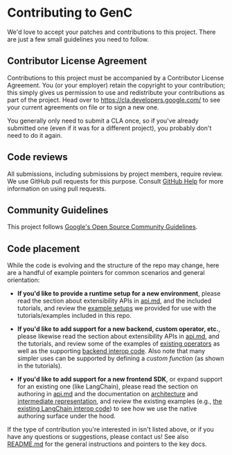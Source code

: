 # Contributing to GenC

We'd love to accept your patches and contributions to this project. There are
just a few small guidelines you need to follow.

## Contributor License Agreement

Contributions to this project must be accompanied by a Contributor License
Agreement. You (or your employer) retain the copyright to your contribution;
this simply gives us permission to use and redistribute your contributions as
part of the project. Head over to <https://cla.developers.google.com/> to see
your current agreements on file or to sign a new one.

You generally only need to submit a CLA once, so if you've already submitted one
(even if it was for a different project), you probably don't need to do it
again.

## Code reviews

All submissions, including submissions by project members, require review. We
use GitHub pull requests for this purpose. Consult
[GitHub Help](https://help.github.com/articles/about-pull-requests/) for more
information on using pull requests.

## Community Guidelines

This project follows
[Google's Open Source Community Guidelines](https://opensource.google.com/conduct/).

## Code placement

While the code is evolving and the structure of the repo may change, here are
a handful of example pointers for common scenarios and general orientation:

*   **If you'd like to provide a runtime setup for a new environment**, please
    read the section about extensibility APIs in
    [api.md](genc/docs/api.md),
    and the included tutorials, and review the
    [example setups](genc/cc/examples/executors/)
    we provided for use with the tutorials/examples included in this repo.

*   **If you'd like to add support for a new backend, custom operator, etc.**,
    please likewise read the section about extensibility APIs in
    [api.md](genc/docs/api.md),
    and the tutorials, and review some of the examples of
    [existing operators](genc/cc/intrinsics/)
    as well as the supporting
    [backend interop code](genc/cc/interop).
    Also note that many simpler uses can be supported by defining a
    *custom function* (as shown in the tutorials).

*   **If you'd like to add support for a new frontend SDK**, or expand support
    for an existing one (like LangChain), please read the section on authoring
    in [api.md](genc/docs/api.md) and the documentation on
    [architecture](genc/docs/architecture.md) and
    [intermediate representation](genc/docs/ir.md),
    and review the existing examples (e.g.,
    [the existing LangChain interop code](genc/python/interop/langchain/))
    to see how we use the native authoring surface under the hood.

If the type of contribution you're interested in isn't listed above, or if you
have any questions or suggestions, please contact us! See also
[README.md](README.md) for the general instructions and pointers to the key
docs.
